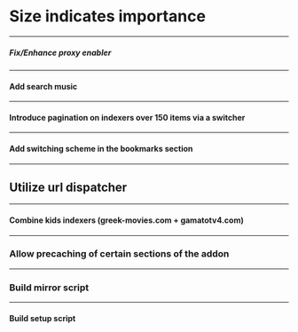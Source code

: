 # Size indicates importance

---

##### Fix/Enhance proxy enabler

---

#### Add search music

---

#### Introduce pagination on indexers over 150 items via a switcher

---

#### Add switching scheme in the bookmarks section

---

## Utilize url dispatcher

---

#### Combine kids indexers (greek-movies.com + gamatotv4.com)

---

### Allow precaching of certain sections of the addon

---

### Build mirror script

---

#### Build setup script
